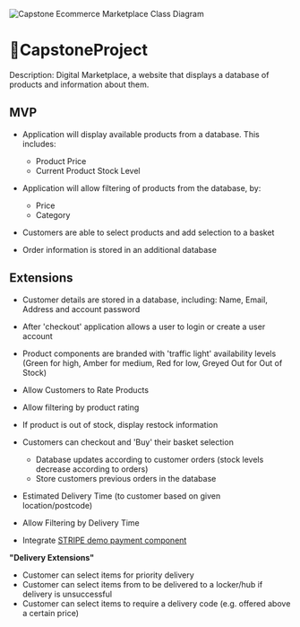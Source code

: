 ![Capstone Ecommerce Marketplace Class Diagram](https://github.com/mclaughlin111/BNTA_CapstoneProject/assets/47330113/04fb9828-aeac-4c62-bdeb-3e7684ba8e1c)

# __🗻CapstoneProject__
Description: Digital Marketplace, a website that displays a database of products and information about them.
## MVP
* Application will display available products from a database.
 This includes:
	* Product Price
	* Current Product Stock Level 

* Application will allow filtering of products from the database, by:
	* Price
	* Category

* Customers are able to select products and add selection to a basket

* Order information is stored in an additional database

## Extensions
* Customer details are stored in a database, including: Name, Email, Address and account password 

* After 'checkout' application allows a user to login or create a user account
* Product components are branded with 'traffic light' availability levels (Green for high, Amber for medium, Red for low, Greyed Out for Out of Stock)


* Allow Customers to Rate Products
* Allow filtering by product rating


* If product is out of stock, display restock information

* Customers can checkout and 'Buy' their basket selection
	* Database updates according to customer orders (stock levels decrease according to orders)
	* Store customers previous orders in the database


* Estimated Delivery Time (to customer based on given location/postcode)
* Allow Filtering by Delivery Time


* Integrate [STRIPE demo payment component ](https://stripe.com/docs/stripe-js/react?locale=en-GB)

**"Delivery Extensions"**

* Customer can select items for priority delivery
* Customer can select items from to be delivered to a locker/hub if delivery is unsuccessful
* Customer can select items to require a delivery code (e.g. offered above a certain price)
